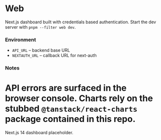 # Web

Next.js dashboard built with credentials based authentication. Start the dev server with `pnpm --filter web dev`.

### Environment

- `API_URL` – backend base URL
- `NEXTAUTH_URL` – callback URL for next-auth

### Notes

API errors are surfaced in the browser console. Charts rely on the stubbed `@tanstack/react-charts` package contained in this repo.
=======
Next.js 14 dashboard placeholder.
